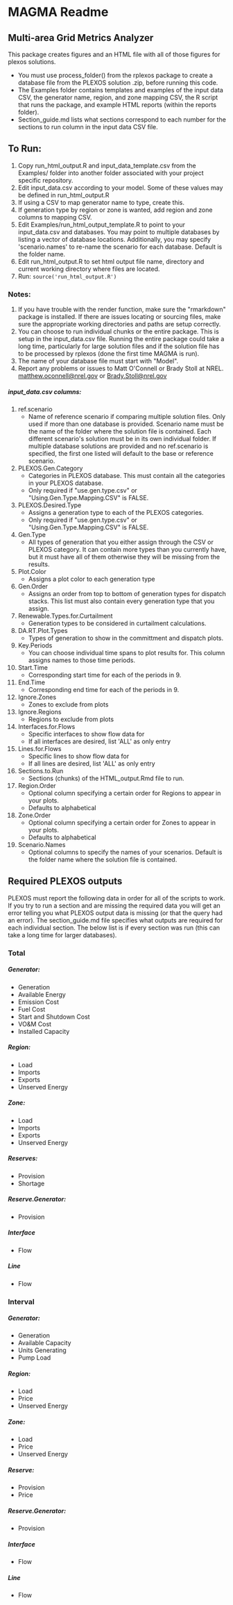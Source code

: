 # MAGMA Readme
## Multi-area Grid Metrics Analyzer

This package creates figures and an HTML file with all of those figures for plexos solutions.
* You must use process_folder() from the rplexos package to create a database file from the PLEXOS solution .zip, before running this code.
* The Examples folder contains templates and examples of the input data CSV, the generator name, region, and zone mapping CSV, the R script that runs the package, and example HTML reports (within the reports folder).
* Section_guide.md lists what sections correspond to each number for the sections to run column in the input data CSV file.

## To Run:
1. Copy run_html_output.R and input_data_template.csv from the Examples/ folder into another folder associated with your project specific repository.
2. Edit input_data.csv according to your model. Some of these values may be defined in run_html_output.R
3. If using a CSV to map generator name to type, create this.
4. If generation type by region or zone is wanted, add region and zone columns to mapping CSV.
5. Edit Examples/run_html_output_template.R to point to your input_data.csv and databases. You may point to multiple databases by listing a vector of database locations. Additionally, you may specify 'scenario.names' to re-name the scenario for each database. Default is the folder name. 
6. Edit run_html_output.R to set html output file name, directory and current working directory where files are located.
7. Run: ```source('run_html_output.R')```

### Notes:
1. If you have trouble with the render function, make sure the "rmarkdown" package is installed. If there are issues locating or sourcing files, make sure the appropriate working directories and paths are setup correctly.
2. You can choose to run individual chunks or the entire package. This is setup in the input_data.csv file. Running the entire package could take a long time, particularly for large solution files and if the solution file has to be processed by rplexos (done the first time MAGMA is run).
3. The name of your database file must start with "Model".
4. Report any problems or issues to Matt O'Connell or Brady Stoll at NREL. matthew.oconnell@nrel.gov or Brady.Stoll@nrel.gov

##### input_data.csv columns:
1. ref.scenario
	+ Name of reference scenario if comparing multiple solution files. Only used if more than one database is provided.
	Scenario name must be the name of the folder where the solution file is contained. Each different scenario's solution must be in its own individual folder. If multiple database solutions are provided and no ref.scenario is specified, the first one listed will default to the base or reference scenario.
2. PLEXOS.Gen.Category
	+ Categories in PLEXOS database. This must contain all the categories in your PLEXOS database.
	+ Only required if "use.gen.type.csv" or "Using.Gen.Type.Mapping.CSV" is FALSE.
3. PLEXOS.Desired.Type	
	+ Assigns a generation type to each of the PLEXOS categories.
	+ Only required if "use.gen.type.csv" or "Using.Gen.Type.Mapping.CSV" is FALSE.
4. Gen.Type
	+ All types of generation that you either assign through the CSV or PLEXOS category. It can contain more types than you currently have, but it must have all of them otherwise they will be missing from the results.
5. Plot.Color
	+ Assigns a plot color to each generation type
6. Gen.Order
	+ Assigns an order from top to bottom of generation types for dispatch stacks. This list must also contain every generation type that you assign.
7. Renewable.Types.for.Curtailment
	+ Generation types to be considered in curtailment calculations.
8. DA.RT.Plot.Types
	+ Types of generation to show in the committment and dispatch plots.
9. Key.Periods
	+ You can choose individual time spans to plot results for. This column assigns names to those time periods.
10. Start.Time
	+ Corresponding start time for each of the periods in 9.
11. End.Time
	+ Corresponding end time for each of the periods in 9. 
12. Ignore.Zones
 	+ Zones to exclude from plots
13. Ignore.Regions
	+ Regions to exclude from plots
14. Interfaces.for.Flows
	+ Specific interfaces to show flow data for
	+ If all interfaces are desired, list 'ALL' as only entry
15. Lines.for.Flows
	+ Specific lines to show flow data for
	+ If all lines are desired, list 'ALL' as only entry
16. Sections.to.Run
	+ Sections (chunks) of the HTML_output.Rmd file to run.
17. Region.Order
	+ Optional column specifying a certain order for Regions to appear in your plots. 
	+ Defaults to alphabetical
18. Zone.Order
	+ Optional column specifying a certain order for Zones to appear in your plots. 
	+ Defaults to alphabetical
19. Scenario.Names
	+ Optional columns to specify the names of your scenarios. Default is the folder name where the solution file is contained.


## Required PLEXOS outputs

PLEXOS must report the following data in order for all of the scripts to work. If you try to run a section and are missing the required data you will get an error telling you what PLEXOS output data is missing (or that the query had an error). The section_guide.md file specifies what outputs are required for each individual section. The below list is if every section was run (this can take a long time for larger databases).

### Total
##### Generator:
 + Generation
 + Available Energy
 + Emission Cost
 + Fuel Cost
 + Start and Shutdown Cost
 + VO&M Cost
 + Installed Capacity

##### Region:
 + Load
 + Imports
 + Exports
 + Unserved Energy

##### Zone:
 + Load
 + Imports
 + Exports
 + Unserved Energy

##### Reserves:
 + Provision
 + Shortage

##### Reserve.Generator:
 + Provision

##### Interface
 + Flow

##### Line
 + Flow

### Interval
##### Generator:
 + Generation
 + Available Capacity
 + Units Generating
 + Pump Load

##### Region:
 + Load
 + Price
 + Unserved Energy
 
##### Zone:
 + Load
 + Price
 + Unserved Energy

##### Reserve:
 + Provision
 + Price
 
##### Reserve.Generator:
 + Provision

##### Interface
 + Flow

##### Line 
 + Flow
